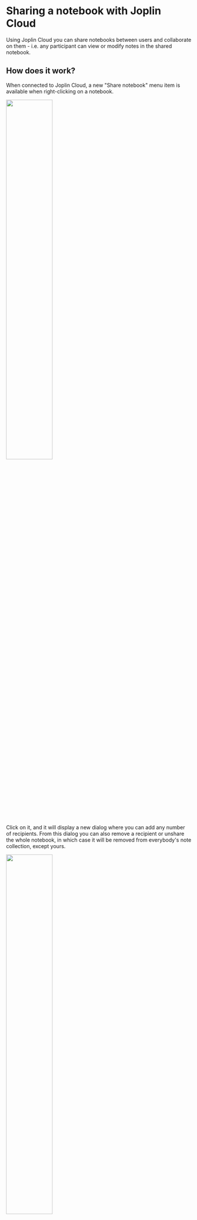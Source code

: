 # Sharing a notebook with Joplin Cloud

Using Joplin Cloud you can share notebooks between users and collaborate on them - i.e. any participant can view or modify notes in the shared notebook.

## How does it work?

When connected to Joplin Cloud, a new "Share notebook" menu item is available when right-clicking on a notebook.

<img src="https://raw.githubusercontent.com/laurent22/joplin/dev/Assets/WebsiteAssets/images/share_notebook/Sidebar.png" width="50%"/>

Click on it, and it will display a new dialog where you can add any number of recipients. From this dialog you can also remove a recipient or unshare the whole notebook, in which case it will be removed from everybody's note collection, except yours.

<img src="https://raw.githubusercontent.com/laurent22/joplin/dev/Assets/WebsiteAssets/images/share_notebook/Dialog.png" width="50%"/>

Once this is done, the recipient(s) will receive a notification in Joplin the next time they synchronise their data:

<img src="https://raw.githubusercontent.com/laurent22/joplin/dev/Assets/WebsiteAssets/images/share_notebook/Notification.png" width="75%"/>

Then, finally, once the invitation is accepted, Joplin will download all the shared notebooks and notes. A shared notebook is denoted by the usual Share icon. Now the invited user can read or modify the shared notes, add attachments, etc. and the changes will be visible to everyone with access to the notebook.

<img src="https://raw.githubusercontent.com/laurent22/joplin/dev/Assets/WebsiteAssets/images/share_notebook/SidebarShared.png" width="50%"/>

## FAQ

### What's the availability of the notebook sharing feature?

The notebook sharing feature is available on Joplin Cloud.

On desktop, you can share notebooks and of course view or modify any notebook that has been shared with you.

On mobile and CLI, you cannot currently share notebooks, but you can view or modify any notebook that has been shared with you.

### If I share a notebook with someone, what access do they have?

Currently they have full access to the data, including reading, writing, and deleting of notebooks or notes.

### What is actually shared?

All the sub-notebooks, notes and resources within the shared notebook are shared.

### Does it work with End-To-End-Encryption?

Yes it does. Both sharer and recipient need to have E2EE enabled for it to work.

### What can it be used for?

Some ideas:

* Plan a trip with friends or within a small organisation. For example, the notes could contain the maps, hotel and flight reservations, etc. or any document or note relevant to the trip. And all participants would have access to them.

* Work on a project with colleagues. Everybody can access various work-related documents, add to them, modify them, etc. That could serve as a knowledge base for a project.

* Another possible use, which has been requested many times, is to support multiple profiles. You could create a main profile that have access to all notes, and in there create a Work and Personal notebook. Then you would create a separate account for work. You can then share your Work notebook with that other account. That way the work account will only have access to the Work notebooks. You can use this technique in various ways to split your notebooks between multiple accounts and ensure strict separation between datasets.
